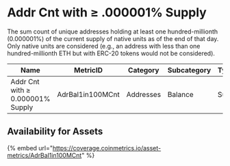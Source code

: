 # Addr Cnt with ≥ .000001% Supply

The sum count of unique addresses holding at least one hundred-millionth (0.000001%) of the current supply of native units as of the end of that day. Only native units are considered (e.g., an address with less than one hundred-millionth ETH but with ERC-20 tokens would not be considered).

| Name                             | MetricID         | Category  | Subcategory | Type | Unit      | Interval |
| -------------------------------- | ---------------- | --------- | ----------- | ---- | --------- | -------- |
| Addr Cnt with ≥ 0.000001% Supply | AdrBal1in100MCnt | Addresses | Balance     | Sum  | Addresses | 1 day    |

## Availability for Assets

{% embed url="https://coverage.coinmetrics.io/asset-metrics/AdrBal1in100MCnt" %}
